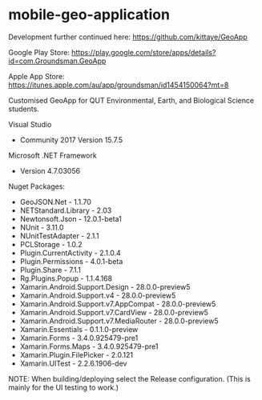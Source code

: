 # mobile-geo-application
Development further continued here: https://github.com/kittaye/GeoApp

Google Play Store: https://play.google.com/store/apps/details?id=com.Groundsman.GeoApp

Apple App Store: https://itunes.apple.com/au/app/groundsman/id1454150064?mt=8

Customised GeoApp for QUT Environmental, Earth, and Biological Science students.

Visual Studio

-	Community 2017 Version 15.7.5

Microsoft .NET Framework

-	Version 4.7.03056

Nuget Packages:

-	GeoJSON.Net - 1.1.70
-	NETStandard.Library - 2.03
-	Newtonsoft.Json - 12.0.1-beta1
-	NUnit - 3.11.0
-	NUnitTestAdapter - 2.1.1
-	PCLStorage - 1.0.2
-	Plugin.CurrentActivity - 2.1.0.4
-	Plugin.Permissions - 4.0.1-beta
-	Plugin.Share - 7.1.1
-	Rg.Plugins.Popup - 1.1.4.168
-	Xamarin.Android.Support.Design - 28.0.0-preview5
-	Xamarin.Android.Support.v4 - 28.0.0-preview5
-	Xamarin.Android.Support.v7.AppCompat - 28.0.0-preview5
-	Xamarin.Android.Support.v7.CardView - 28.0.0-preview5
-	Xamarin.Android.Support.v7.MediaRouter - 28.0.0-preview5
-	Xamarin.Essentials - 0.1.1.0-preview
-	Xamarin.Forms - 3.4.0.925479-pre1
-	Xamarin.Forms.Maps - 3.4.0.925479-pre1
-	Xamarin.Plugin.FilePicker - 2.0.121
-	Xamarin.UITest - 2.2.6.1906-dev

NOTE: When building/deploying select the Release configuration. (This is mainly for the UI testing to work.)
